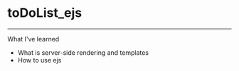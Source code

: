 # toDoList_ejs
---
What I've learned
- What is server-side rendering and templates
- How to use ejs
